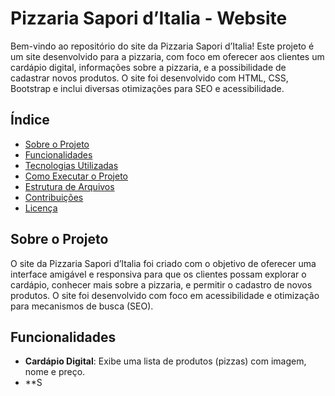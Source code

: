 # Pizzaria Sapori d’Italia - Website

Bem-vindo ao repositório do site da Pizzaria Sapori d’Italia! Este projeto é um site desenvolvido para a pizzaria, com foco em oferecer aos clientes um cardápio digital, informações sobre a pizzaria, e a possibilidade de cadastrar novos produtos. O site foi desenvolvido com HTML, CSS, Bootstrap e inclui diversas otimizações para SEO e acessibilidade.

## Índice

- [Sobre o Projeto](#sobre-o-projeto)
- [Funcionalidades](#funcionalidades)
- [Tecnologias Utilizadas](#tecnologias-utilizadas)
- [Como Executar o Projeto](#como-executar-o-projeto)
- [Estrutura de Arquivos](#estrutura-de-arquivos)
- [Contribuições](#contribuições)
- [Licença](#licença)

## Sobre o Projeto

O site da Pizzaria Sapori d’Italia foi criado com o objetivo de oferecer uma interface amigável e responsiva para que os clientes possam explorar o cardápio, conhecer mais sobre a pizzaria, e permitir o cadastro de novos produtos. O site foi desenvolvido com foco em acessibilidade e otimização para mecanismos de busca (SEO).

## Funcionalidades

- **Cardápio Digital**: Exibe uma lista de produtos (pizzas) com imagem, nome e preço.
- **S

